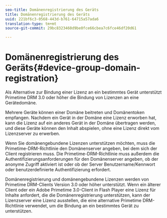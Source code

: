 ```yaml
---
seo-title: Domänenregistrierung des Geräts
title: Domänenregistrierung des Geräts
uuid: 221bf6c3-0568-443d-b761-64715a57ada6
translation-type: tm+mt
source-git-commit: 29bc8323460d9be0fce66cbea7c6fce46df20d61

---
```



# Domänenregistrierung des Geräts{#device-group-domain-registration}

Als Alternative zur Bindung einer Lizenz an ein bestimmtes Gerät unterstützt Primetime DRM 3.0 oder höher die Bindung von Lizenzen an eine Gerätedomäne.

Mehrere Geräte können einer Domäne beitreten und Domänentoken empfangen. Nachdem ein Gerät in der Domäne eine Lizenz erworben hat, kann die Lizenz auf ein anderes Gerät in der Domäne übertragen werden, und diese Geräte können den Inhalt abspielen, ohne eine Lizenz direkt vom Lizenzserver zu erwerben.

Wenn Sie domänengebundene Lizenzen unterstützen möchten, muss die Primetime-DRM-Richtlinie den Domänenserver angeben, bei dem sich der Client registrieren muss. Die Primetime-DRM-Richtlinie muss außerdem die Authentifizierungsanforderungen für den Domänenserver angeben, ob der anonyme Zugriff aktiviert ist oder ob der Server Benutzername/Kennwort oder benutzerdefinierte Authentifizierung erfordert.

Domänenregistrierung und domänengebundene Lizenzen werden von Primetime DRM-Clients Version 3.0 oder höher unterstützt. Wenn ein älterer Client oder ein Adobe Primetime 3.0-Client in Flash Player eine Lizenz für Inhalte anfordert, die die Domänenregistrierung unterstützen, kann der Lizenzserver eine Lizenz ausstellen, die eine alternative Primetime DRM-Richtlinie verwendet, um die Bindung an ein bestimmtes Gerät zu unterstützen.
